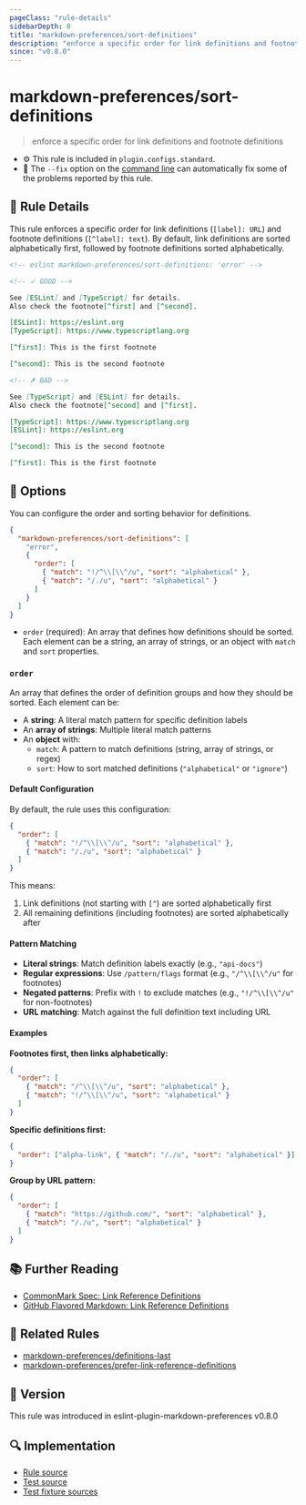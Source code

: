 ```yaml
---
pageClass: "rule-details"
sidebarDepth: 0
title: "markdown-preferences/sort-definitions"
description: "enforce a specific order for link definitions and footnote definitions"
since: "v0.8.0"
---
```


# markdown-preferences/sort-definitions

> enforce a specific order for link definitions and footnote definitions

- ⚙️ This rule is included in `plugin.configs.standard`.
- 🔧 The `--fix` option on the [command line](https://eslint.org/docs/user-guide/command-line-interface#fixing-problems) can automatically fix some of the problems reported by this rule.

## 📖 Rule Details

This rule enforces a specific order for link definitions (`[label]: URL`) and footnote definitions (`[^label]: text`). By default, link definitions are sorted alphabetically first, followed by footnote definitions sorted alphabetically.

<!-- eslint-skip -->

```md
<!-- eslint markdown-preferences/sort-definitions: 'error' -->

<!-- ✓ GOOD -->

See [ESLint] and [TypeScript] for details.
Also check the footnote[^first] and [^second].

[ESLint]: https://eslint.org
[TypeScript]: https://www.typescriptlang.org

[^first]: This is the first footnote

[^second]: This is the second footnote

<!-- ✗ BAD -->

See [TypeScript] and [ESLint] for details.
Also check the footnote[^second] and [^first].

[TypeScript]: https://www.typescriptlang.org
[ESLint]: https://eslint.org

[^second]: This is the second footnote

[^first]: This is the first footnote
```

## 🔧 Options

You can configure the order and sorting behavior for definitions.

```json
{
  "markdown-preferences/sort-definitions": [
    "error",
    {
      "order": [
        { "match": "!/^\\[\\^/u", "sort": "alphabetical" },
        { "match": "/./u", "sort": "alphabetical" }
      ]
    }
  ]
}
```

- `order` (required): An array that defines how definitions should be sorted. Each element can be a string, an array of strings, or an object with `match` and `sort` properties.

### `order`

An array that defines the order of definition groups and how they should be sorted. Each element can be:

- A **string**: A literal match pattern for specific definition labels
- An **array of strings**: Multiple literal match patterns
- An **object** with:
  - `match`: A pattern to match definitions (string, array of strings, or regex)
  - `sort`: How to sort matched definitions (`"alphabetical"` or `"ignore"`)

#### Default Configuration

By default, the rule uses this configuration:

```json
{
  "order": [
    { "match": "!/^\\[\\^/u", "sort": "alphabetical" },
    { "match": "/./u", "sort": "alphabetical" }
  ]
}
```

This means:

1. Link definitions (not starting with `[^`) are sorted alphabetically first
2. All remaining definitions (including footnotes) are sorted alphabetically after

#### Pattern Matching

- **Literal strings**: Match definition labels exactly (e.g., `"api-docs"`)
- **Regular expressions**: Use `/pattern/flags` format (e.g., `"/^\\[\\^/u"` for footnotes)
- **Negated patterns**: Prefix with `!` to exclude matches (e.g., `"!/^\\[\\^/u"` for non-footnotes)
- **URL matching**: Match against the full definition text including URL

#### Examples

**Footnotes first, then links alphabetically:**

```json
{
  "order": [
    { "match": "/^\\[\\^/u", "sort": "alphabetical" },
    { "match": "!/^\\[\\^/u", "sort": "alphabetical" }
  ]
}
```

**Specific definitions first:**

```json
{
  "order": ["alpha-link", { "match": "/./u", "sort": "alphabetical" }]
}
```

**Group by URL pattern:**

```json
{
  "order": [
    { "match": "https://github.com/", "sort": "alphabetical" },
    { "match": "/./u", "sort": "alphabetical" }
  ]
}
```

## 📚 Further Reading

- [CommonMark Spec: Link Reference Definitions](https://spec.commonmark.org/0.31.2/#link-reference-definitions)
- [GitHub Flavored Markdown: Link Reference Definitions](https://github.github.com/gfm/#link-reference-definitions)

## 👫 Related Rules

- [markdown-preferences/definitions-last](./definitions-last.md)
- [markdown-preferences/prefer-link-reference-definitions](./prefer-link-reference-definitions.md)

## 🚀 Version

This rule was introduced in eslint-plugin-markdown-preferences v0.8.0

## 🔍 Implementation

- [Rule source](https://github.com/ota-meshi/eslint-plugin-markdown-preferences/blob/main/src/rules/sort-definitions.ts)
- [Test source](https://github.com/ota-meshi/eslint-plugin-markdown-preferences/blob/main/tests/src/rules/sort-definitions.ts)
- [Test fixture sources](https://github.com/ota-meshi/eslint-plugin-markdown-preferences/tree/main/tests/fixtures/rules/sort-definitions)
